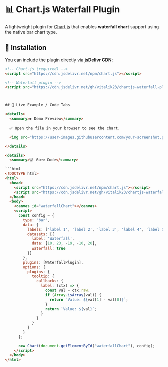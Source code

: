 # 📊 Chart.js Waterfall Plugin

A lightweight plugin for [Chart.js](https://www.chartjs.org/) that enables **waterfall chart** support using the native bar chart type.

## 🚀 Installation

You can include the plugin directly via **jsDelivr CDN**:

```html
<!-- Chart.js (required) -->
<script src="https://cdn.jsdelivr.net/npm/chart.js"></script>

<!-- Waterfall plugin -->
<script src="https://cdn.jsdelivr.net/gh/vitalik23/chartjs-waterfall-plugin@v1.0.0/dist/chartjs-plugin-waterfall.min.js"></script>



## 🧪 Live Example / Code Tabs

<details>
  <summary>▶ Demo Preview</summary>

  ✅ Open the file in your browser to see the chart.

  <img src="https://user-images.githubusercontent.com/your-screenshot.png" alt="Waterfall chart preview" />

</details>

<details>
  <summary>💻 View Code</summary>

```html
<!DOCTYPE html>
<html>
  <head>
    <script src="https://cdn.jsdelivr.net/npm/chart.js"></script>
    <script src="https://cdn.jsdelivr.net/gh/vitalik23/chartjs-waterfall-plugin@v1.0.0/dist/chartjs-plugin-waterfall.min.js"></script>
  </head>
  <body>
    <canvas id="waterfallChart"></canvas>
    <script>
      const config = {
        type: "bar",
        data: {
          labels: ['label 1', 'label 2', 'label 3', 'label 4', 'label 5'],
          datasets: [{
            label: 'Waterfall',
            data: [10, 23, -19, -10, 20],
            waterfall: true
          }]
        },
        plugins: [WaterfallPlugin],
        options: {
          plugins: {
            tooltip: {
              callbacks: {
                label: (ctx) => {
                  const val = ctx.raw;
                  if (Array.isArray(val)) {
                    return `Value: ${val[1] - val[0]}`;
                  }
                  return `Value: ${val}`;
                }
              }
            }
          }
        }
      };

      new Chart(document.getElementById("waterfallChart"), config);
    </script>
  </body>
</html>
